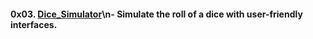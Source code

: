 #### 0x03. [Dice_Simulator](0x03.Dice_Simulator/)\n- Simulate the roll of a dice with user-friendly interfaces.
